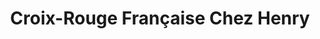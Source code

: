 ---
title: "Croix-Rouge Française Chez Henry"
url: /toulouse/croix-rouge-francaise-chez-henry/
shop: Kleidung
---